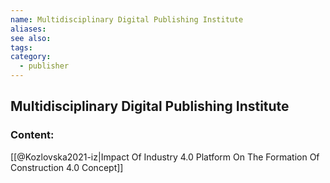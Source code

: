 ```yaml
---
name: Multidisciplinary Digital Publishing Institute
aliases:
see also:
tags:
category:
  - publisher
---
```


## Multidisciplinary Digital Publishing Institute

### Content:
[[@Kozlovska2021-iz|Impact Of Industry 4.0 Platform On The Formation Of Construction 4.0 Concept]]